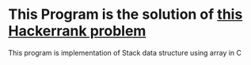 # This Program is the solution of [this Hackerrank problem](https://www.hackerrank.com/challenges/balanced-brackets)

This program is implementation of Stack data structure using array in C
